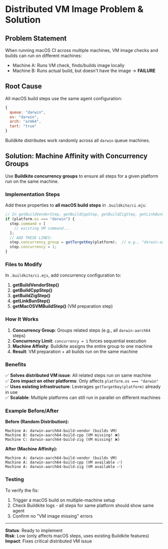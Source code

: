 # Distributed VM Image Problem & Solution

## **Problem Statement**

When running macOS CI across multiple machines, VM image checks and builds can run on different machines:
- Machine A: Runs VM check, finds/builds image locally 
- Machine B: Runs actual build, but doesn't have the image → **FAILURE**

## **Root Cause**

All macOS build steps use the same agent configuration:
```javascript
{
  queue: "darwin",
  os: "darwin", 
  arch: "arm64",
  tart: "true"
}
```

Buildkite distributes work randomly across all `darwin` queue machines.

## **Solution: Machine Affinity with Concurrency Groups**

Use **Buildkite concurrency groups** to ensure all steps for a given platform run on the same machine.

### **Implementation Steps**

Add these properties to **all macOS build steps** in `.buildkite/ci.mjs`:

```javascript
// In getBuildVendorStep, getBuildCppStep, getBuildZigStep, getLinkBunStep:
if (platform.os === "darwin") {
  step.command = [
    // existing VM command...
  ];
  // ADD THESE LINES:
  step.concurrency_group = getTargetKey(platform);  // e.g., "darwin-aarch64"
  step.concurrency = 1;
}
```

### **Files to Modify**

In `.buildkite/ci.mjs`, add concurrency configuration to:

1. **getBuildVendorStep()** 
2. **getBuildCppStep()**
3. **getBuildZigStep()** 
4. **getLinkBunStep()**
5. **getMacOSVMBuildStep()** (VM preparation step)

### **How It Works**

1. **Concurrency Group**: Groups related steps (e.g., all `darwin-aarch64` steps)
2. **Concurrency Limit**: `concurrency = 1` forces sequential execution  
3. **Machine Affinity**: Buildkite assigns the entire group to one machine
4. **Result**: VM preparation + all builds run on the same machine

### **Benefits**

✅ **Solves distributed VM issue**: All related steps run on same machine  
✅ **Zero impact on other platforms**: Only affects `platform.os === "darwin"`  
✅ **Uses existing infrastructure**: Leverages `getTargetKey(platform)` already in use  
✅ **Scalable**: Multiple platforms can still run in parallel on different machines  

### **Example Before/After**

**Before (Random Distribution):**
```
Machine A: darwin-aarch64-build-vendor (builds VM)
Machine B: darwin-aarch64-build-cpp (VM missing! ❌)
Machine C: darwin-aarch64-build-zig (VM missing! ❌)
```

**After (Machine Affinity):**
```
Machine A: darwin-aarch64-build-vendor (builds VM)
Machine A: darwin-aarch64-build-cpp (VM available ✅)
Machine A: darwin-aarch64-build-zig (VM available ✅)
```

### **Testing**

To verify the fix:
1. Trigger a macOS build on multiple-machine setup
2. Check Buildkite logs - all steps for same platform should show same agent
3. Confirm no "VM image missing" errors

---

**Status**: Ready to implement  
**Risk**: Low (only affects macOS steps, uses existing Buildkite features)  
**Impact**: Fixes critical distributed VM issue 